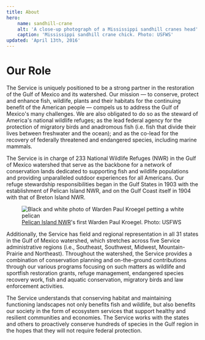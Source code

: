 ```yaml
---
title: About
hero:
    name: sandhill-crane
    alt: 'A close-up photograph of a Mississippi sandhill cranes head'
    caption: 'Mississippi sandhill crane chick. Photo: USFWS'
updated: 'April 13th, 2016'
---
```


# Our Role

The Service is uniquely positioned to be a strong partner in the restoration of the Gulf of Mexico and its watershed. Our mission &mdash; to conserve, protect and enhance fish, wildlife, plants and their habitats for the continuing benefit of the American people &mdash; compels us to address the Gulf of Mexico's many challenges. We are also obligated to do so as the steward of America's national wildlife refuges; as the lead federal agency for the protection of migratory birds and anadromous fish (i.e. fish that divide their lives between freshwater and the ocean); and as the co-lead for the recovery of federally threatened and endangered species, including marine mammals.

The Service is in charge of 233 National Wildlife Refuges (NWR) in the Gulf of Mexico watershed that serve as the backbone for a network of conservation lands dedicated to supporting fish and wildlife populations and providing unparalleled outdoor experiences for all Americans. Our refuge stewardship responsibilities began in the Gulf States in 1903 with the establishment of Pelican Island NWR, and on the Gulf Coast itself in 1904 with that of Breton Island NWR.

<figure class="image-right">
  <img src="/images/pelican-island-first-warden-paul-kroegel.jpg" alt="Black and white photo of Warden Paul Kroegel petting a white pelican">
  <figcaption><a href="http://www.fws.gov/refuge/pelican_island/">Pelican Island NWR</a>'s first Warden Paul Kroegel. Photo: USFWS</figcaption>
</figure>

Additionally, the Service has field and regional representation in all 31 states in the Gulf of Mexico watershed, which stretches across five Service administrative regions (i.e., Southeast, Southwest, Midwest, Mountain- Prairie and Northeast). Throughout the watershed, the Service provides a combination of conservation planning and on-the-ground contributions through our various programs focusing on such matters as wildlife and sportfish restoration grants, refuge management, endangered species recovery work, fish and aquatic conservation, migratory birds and law enforcement activities.

The Service understands that conserving habitat and maintaining functioning landscapes not only benefits fish and wildlife, but also benefits our society in the form of ecosystem services that support healthy and resilient communities and economies. The Service works with the states and others to proactively conserve hundreds of species in the Gulf region in the hopes that they will not require federal protection.
